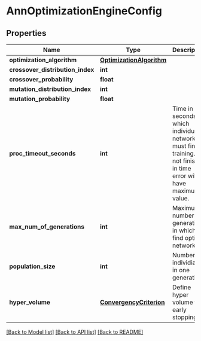 # AnnOptimizationEngineConfig

## Properties
Name | Type | Description | Notes
------------ | ------------- | ------------- | -------------
**optimization_algorithm** | [**OptimizationAlgorithm**](OptimizationAlgorithm.md) |  | [optional] 
**crossover_distribution_index** | **int** |  | [optional] 
**crossover_probability** | **float** |  | [optional] 
**mutation_distribution_index** | **int** |  | [optional] 
**mutation_probability** | **float** |  | [optional] 
**proc_timeout_seconds** | **int** | Time in seconds in which individual network must finish training.  If not finished in time error will have maximum value. | [default to 10800]
**max_num_of_generations** | **int** | Maximum number of generations in which to find optimal network | [default to 50]
**population_size** | **int** | Number of individials in one generation | [optional] [default to 50]
**hyper_volume** | [**ConvergencyCriterion**](ConvergencyCriterion.md) | Define hyper volume for early stopping | [optional] 

[[Back to Model list]](../README.md#documentation-for-models) [[Back to API list]](../README.md#documentation-for-api-endpoints) [[Back to README]](../README.md)


